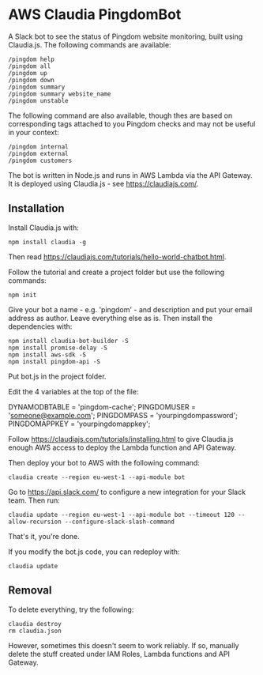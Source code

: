 # AWS Claudia PingdomBot
A Slack bot to see the status of Pingdom website monitoring, built using Claudia.js.
The following commands are available:

    /pingdom help
    /pingdom all
    /pingdom up
    /pingdom down
    /pingdom summary
    /pingdom summary website_name
    /pingdom unstable

The following command are also available, though thes are based on corresponding tags attached to you Pingdom checks and may not be useful in your context:

    /pingdom internal
    /pingdom external
    /pingdom customers

The bot is written in Node.js and
runs in AWS Lambda via the API Gateway.
It is deployed using Claudia.js - see
https://claudiajs.com/.

## Installation

Install Claudia.js with:

    npm install claudia -g

Then read https://claudiajs.com/tutorials/hello-world-chatbot.html.

Follow the tutorial and create a project folder
but use the following commands:

    npm init

Give your bot a name - e.g. 'pingdom' - and description
and put your email address
as author. Leave everything else as is. Then install the dependencies with:

    npm install claudia-bot-builder -S
    npm install promise-delay -S
    npm install aws-sdk -S
    npm install pingdom-api -S

Put bot.js in the project folder.

Edit the 4 variables at the top of the file:

DYNAMODBTABLE = 'pingdom-cache';
PINGDOMUSER = 'someone@example.com';
PINGDOMPASS = 'yourpingdompassword';
PINGDOMAPPKEY = 'yourpingdomappkey';

Follow https://claudiajs.com/tutorials/installing.html to give Claudia.js
enough AWS access to deploy the Lambda function and API Gateway.

Then deploy your bot to AWS with the following command:

    claudia create --region eu-west-1 --api-module bot

Go to https://api.slack.com/ to configure a new integration
for your Slack team. Then run:

    claudia update --region eu-west-1 --api-module bot --timeout 120 --allow-recursion --configure-slack-slash-command

That's it, you're done.

If you modify the bot.js code, you can redeploy with:

    claudia update

## Removal

To delete everything, try the following:

    claudia destroy
    rm claudia.json

However, sometimes this doesn't seem to work reliably. If so, manually delete
the stuff created under IAM Roles, Lambda functions and API Gateway.
